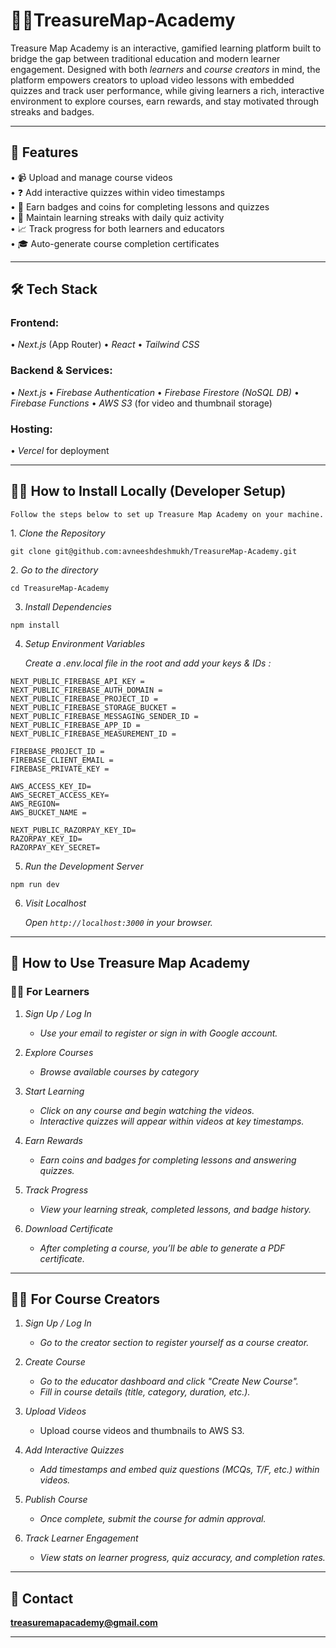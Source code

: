 # 🏴‍☠️TreasureMap-Academy

Treasure Map Academy is an interactive, gamified learning platform built to bridge the gap between traditional education and modern learner engagement. Designed with both *learners* and *course creators* in mind, the platform empowers creators to upload video lessons with embedded quizzes and track user performance, while giving learners a rich, interactive environment to explore courses, earn rewards, and stay motivated through streaks and badges.

---

## 🚀 Features

•⁠  ⁠📹 Upload and manage course videos  
•⁠  ⁠❓ Add interactive quizzes within video timestamps  
•⁠  ⁠🎯 Earn badges and coins for completing lessons and quizzes  
•⁠  ⁠🔁 Maintain learning streaks with daily quiz activity  
•⁠  ⁠📈 Track progress for both learners and educators  
•⁠  ⁠🎓 Auto-generate course completion certificates  

---

## 🛠 Tech Stack

### Frontend:
•⁠  ⁠*Next.js* (App Router)
•⁠  ⁠*React*
•⁠  ⁠*Tailwind CSS*

### Backend & Services:
•⁠  ⁠*Next.js*
•⁠  ⁠*Firebase Authentication*
•⁠  ⁠*Firebase Firestore (NoSQL DB)*
•⁠  ⁠*Firebase Functions*
•⁠  ⁠*AWS S3* (for video and thumbnail storage)

### Hosting:
•⁠  ⁠*Vercel* for deployment

---

## 🧑‍💻 How to Install Locally (Developer Setup)

	Follow the steps below to set up Treasure Map Academy on your machine.

1.⁠ ⁠*Clone the Repository*
```
git clone git@github.com:avneeshdeshmukh/TreasureMap-Academy.git
```
2.⁠ ⁠*Go to the directory*
```
cd TreasureMap-Academy
```
3. *Install Dependencies*

```
npm install
```

4. *Setup Environment Variables*

   *Create a .env.local file in the root and add your keys & IDs :*

```
NEXT_PUBLIC_FIREBASE_API_KEY = 
NEXT_PUBLIC_FIREBASE_AUTH_DOMAIN = 
NEXT_PUBLIC_FIREBASE_PROJECT_ID = 
NEXT_PUBLIC_FIREBASE_STORAGE_BUCKET = 
NEXT_PUBLIC_FIREBASE_MESSAGING_SENDER_ID = 
NEXT_PUBLIC_FIREBASE_APP_ID = 
NEXT_PUBLIC_FIREBASE_MEASUREMENT_ID = 

FIREBASE_PROJECT_ID = 
FIREBASE_CLIENT_EMAIL = 
FIREBASE_PRIVATE_KEY =

AWS_ACCESS_KEY_ID=
AWS_SECRET_ACCESS_KEY=
AWS_REGION=
AWS_BUCKET_NAME = 

NEXT_PUBLIC_RAZORPAY_KEY_ID=
RAZORPAY_KEY_ID=
RAZORPAY_KEY_SECRET=
```

5. *Run the Development Server*
```
npm run dev
```
6. *Visit Localhost*

   *Open `http://localhost:3000` in your browser.*


---
## 🔑 How to Use Treasure Map Academy

### 🧑‍🎓 For Learners


1. *Sign Up / Log In*

   - *Use your email to register or sign in with Google account.*

2. *Explore Courses*

   - *Browse available courses by category*

3. *Start Learning*

   - *Click on any course and begin watching the videos.*  
   - *Interactive quizzes will appear within videos at key timestamps.*

3. *Earn Rewards*

   - *Earn coins and badges for completing lessons and answering quizzes.*

4. *Track Progress*

   - *View your learning streak, completed lessons, and badge history.*

5. *Download Certificate*

   - *After completing a course, you’ll be able to generate a PDF certificate.*

---
## 🧑‍🏫 For Course Creators


1. *Sign Up / Log In*

   - *Go to the creator section to register yourself as a course creator.*

2. *Create Course*  
   - *Go to the educator dashboard and click "Create New Course".*
   - *Fill in course details (title, category, duration, etc.).*

3. *Upload Videos*

   - Upload course videos and thumbnails to AWS S3.

4. *Add Interactive Quizzes*

   - *Add timestamps and embed quiz questions (MCQs, T/F, etc.) within videos.*

5. *Publish Course*

   - *Once complete, submit the course for admin approval.*

6. *Track Learner Engagement*

   - *View stats on learner progress, quiz accuracy, and completion rates.*

---

## 📧 Contact
 **treasuremapacademy@gmail.com**

 ---
